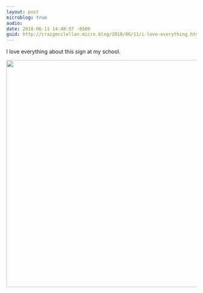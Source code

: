 ```yaml
---
layout: post
microblog: true
audio: 
date: 2018-06-11 14:40:57 -0500
guid: http://craigmcclellan.micro.blog/2018/06/11/i-love-everything.html
---
```

I love everything about this sign at my school.

<img src="http://craigmcclellan.com/uploads/2018/60916e05b9.jpg" width="600" height="600" />

